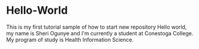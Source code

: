 # Hello-World
This is my first tutorial sample of how to start new repository
Hello world, my name is Sheri Ogunye and I'm currently a student at Conestoga College. My program of study is Health Information Science.
